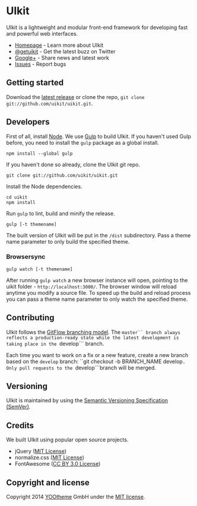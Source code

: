 # UIkit

UIkit is a lightweight and modular front-end framework for developing fast and powerful web interfaces.

* [Homepage](http://getuikit.com) - Learn more about UIkit
* [@getuikit](https://twitter.com/getuikit) - Get the latest buzz on Twitter
* [Google+](https://plus.google.com/communities/114238665434626719878) - Share news and latest work
* [Issues](http://github.com/uikit/uikit/issues) - Report bugs

## Getting started

Download the [latest release](https://github.com/uikit/uikit/releases/latest) or clone the repo, `git clone git://github.com/uikit/uikit.git`.

## Developers

First of all, install [Node](http://nodejs.org/). We use [Gulp](http://gulpjs.com) to build UIkit. If you haven't used Gulp before, you need to install the `gulp` package as a global install.

```
npm install --global gulp
```

If you haven't done so already, clone the UIkit git repo.

```
git clone git://github.com/uikit/uikit.git
```
Install the Node dependencies.

```
cd uikit
npm install
```

Run `gulp` to lint, build and minify the release.

```
gulp [-t themename]
```

The built version of UIkit will be put in the `/dist` subdirectory. Pass a theme name parameter to only build the specified theme.

### Browsersync

```
gulp watch [-t themename]
```

After running `gulp watch` a new browser instance will open, pointing to the uikit folder - `http://localhost:3000/`. The browser window will reload anytime you modify a source file. To speed up the build and reload process you can pass a theme name parameter to only watch the specified theme.

## Contributing

UIkit follows the [GitFlow branching model](http://nvie.com/posts/a-successful-git-branching-model). The ```master`` branch always reflects a production-ready state while the latest development is taking place in the ```develop``` branch.

Each time you want to work on a fix or a new feature, create a new branch based on the ```develop``` branch: ``git checkout -b BRANCH_NAME develop```. Only pull requests to the ```develop```branch will be merged.

## Versioning

UIkit is maintained by using the [Semantic Versioning Specification (SemVer)](http://semver.org).

## Credits

We built UIkit using popular open source projects.

* jQuery ([MIT License](http://opensource.org/licenses/MIT))
* normalize.css ([MIT License](http://opensource.org/licenses/MIT))
* FontAwesome ([CC BY 3.0 License](http://creativecommons.org/licenses/by/3.0/))

## Copyright and license

Copyright 2014 [YOOtheme](http://www.yootheme.com) GmbH under the [MIT license](LICENSE.md).
